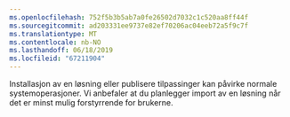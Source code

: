 ```yaml
---
ms.openlocfilehash: 752f5b3b5ab7a0fe26502d7032c1c520aa8ff44f
ms.sourcegitcommit: ad203331ee9737e82ef70206ac04eeb72a5f9c7f
ms.translationtype: MT
ms.contentlocale: nb-NO
ms.lasthandoff: 06/18/2019
ms.locfileid: "67211904"
---
```

Installasjon av en løsning eller publisere tilpassinger kan påvirke normale systemoperasjoner. Vi anbefaler at du planlegger import av en løsning når det er minst mulig forstyrrende for brukerne.